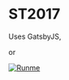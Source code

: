 # ST2017

Uses GatsbyJS,

or

[![Runme](https://runme.io/static/button.svg)](https://runme.io/run?app_id=c45fb2dc-2203-43d1-8dbb-aa41bfbc8269)
